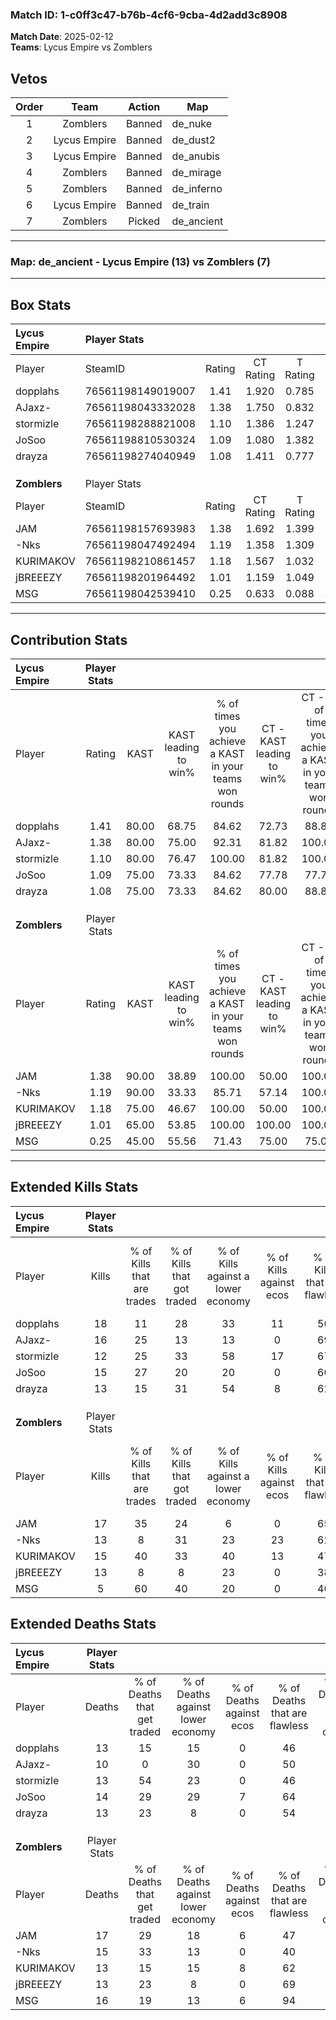 ### Match ID: 1-c0ff3c47-b76b-4cf6-9cba-4d2add3c8908  
**Match Date**: 2025-02-12  
**Teams**: Lycus Empire vs Zomblers  

## Vetos  

| Order | Team | Action | Map |
| :---: | :--: | :----: | --- |
| 1 | Zomblers | Banned | de_nuke |
| 2 | Lycus Empire | Banned | de_dust2 |
| 3 | Lycus Empire | Banned | de_anubis |
| 4 | Zomblers | Banned | de_mirage |
| 5 | Zomblers | Banned | de_inferno |
| 6 | Lycus Empire | Banned | de_train |
| 7 | Zomblers | Picked | de_ancient |

---  

### **Map**: de_ancient - Lycus Empire (13) vs Zomblers (7)  
---  

## Box Stats  

| **Lycus Empire** | Player Stats      |        |           |          |       |       |       |         |        |      |     |
| :- | :- | :-: | :-: | :-: | :-: | :-: | :-: | :-: | :-: | :-: | :-: |
| Player           | SteamID           | Rating | CT Rating | T Rating | KAST  |  ADR  | Kills | Assists | Deaths | K/D  | HS% |
| dopplahs         | 76561198149019007 |  1.41  |   1.920   |  0.785   | 80.00 | 95.7  |  18   |    6    |   13   | 1.38 | 55  |
| AJaxz-           | 76561198043332028 |  1.38  |   1.750   |  0.832   | 80.00 | 90.0  |  16   |    4    |   10   | 1.60 | 56  |
| stormizle        | 76561198288821008 |  1.10  |   1.386   |  1.247   | 80.00 | 77.3  |  12   |    8    |   13   | 0.92 | 50  |
| JoSoo            | 76561198810530324 |  1.09  |   1.080   |  1.382   | 75.00 | 62.6  |  15   |    2    |   14   | 1.07 | 60  |
| drayza           | 76561198274040949 |  1.08  |   1.411   |  0.777   | 75.00 | 72.7  |  13   |    4    |   13   | 1.00 | 23  |
|                  |                   |        |           |          |       |       |       |         |        |      |     |
|                  |                   |        |           |          |       |       |       |         |        |      |     |
|                  |                   |        |           |          |       |       |       |         |        |      |     |
| **Zomblers**     | Player Stats      |        |           |          |       |       |       |         |        |      |     |
| Player           | SteamID           | Rating | CT Rating | T Rating | KAST  |  ADR  | Kills | Assists | Deaths | K/D  | HS% |
| JAM              | 76561198157693983 |  1.38  |   1.692   |  1.399   | 90.00 | 103.8 |  17   |   10    |   17   | 1.00 | 35  |
| -Nks             | 76561198047492494 |  1.19  |   1.358   |  1.309   | 90.00 | 85.6  |  13   |    7    |   15   | 0.87 | 61  |
| KURIMAKOV        | 76561198210861457 |  1.18  |   1.567   |  1.032   | 75.00 | 78.3  |  15   |    4    |   13   | 1.15 | 46  |
| jBREEEZY         | 76561198201964492 |  1.01  |   1.159   |  1.049   | 65.00 | 72.5  |  13   |    6    |   13   | 1.00 | 69  |
| MSG              | 76561198042539410 |  0.25  |   0.633   |  0.088   | 45.00 | 19.2  |   5   |    2    |   16   | 0.31 | 40  |
---  

## Contribution Stats  

| **Lycus Empire** | Player Stats |       |                      |                                                        |                           |                                                             |                          |                                                            |
| :- | :-: | :-: | :-: | :-: | :-: | :-: | :-: | :-: |
| Player           |    Rating    | KAST  | KAST leading to win% | % of times you achieve a KAST in your teams won rounds | CT - KAST leading to win% | CT - % of times you achieve a KAST in your teams won rounds | T - KAST leading to win% | T - % of times you achieve a KAST in your teams won rounds |
| dopplahs         |     1.41     | 80.00 |        68.75         |                         84.62                          |           72.73           |                            88.89                            |          60.00           |                           75.00                            |
| AJaxz-           |     1.38     | 80.00 |        75.00         |                         92.31                          |           81.82           |                           100.00                            |          60.00           |                           75.00                            |
| stormizle        |     1.10     | 80.00 |        76.47         |                         100.00                         |           81.82           |                           100.00                            |          66.67           |                           100.00                           |
| JoSoo            |     1.09     | 75.00 |        73.33         |                         84.62                          |           77.78           |                            77.78                            |          66.67           |                           100.00                           |
| drayza           |     1.08     | 75.00 |        73.33         |                         84.62                          |           80.00           |                            88.89                            |          60.00           |                           75.00                            |
|                  |              |       |                      |                                                        |                           |                                                             |                          |                                                            |
|                  |              |       |                      |                                                        |                           |                                                             |                          |                                                            |
|                  |              |       |                      |                                                        |                           |                                                             |                          |                                                            |
| **Zomblers**     | Player Stats |       |                      |                                                        |                           |                                                             |                          |                                                            |
| Player           |    Rating    | KAST  | KAST leading to win% | % of times you achieve a KAST in your teams won rounds | CT - KAST leading to win% | CT - % of times you achieve a KAST in your teams won rounds | T - KAST leading to win% | T - % of times you achieve a KAST in your teams won rounds |
| JAM              |     1.38     | 90.00 |        38.89         |                         100.00                         |           50.00           |                           100.00                            |          30.00           |                           100.00                           |
| -Nks             |     1.19     | 90.00 |        33.33         |                         85.71                          |           57.14           |                           100.00                            |          18.18           |                           66.67                            |
| KURIMAKOV        |     1.18     | 75.00 |        46.67         |                         100.00                         |           50.00           |                           100.00                            |          42.86           |                           100.00                           |
| jBREEEZY         |     1.01     | 65.00 |        53.85         |                         100.00                         |          100.00           |                           100.00                            |          33.33           |                           100.00                           |
| MSG              |     0.25     | 45.00 |        55.56         |                         71.43                          |           75.00           |                            75.00                            |          40.00           |                           66.67                            |
---  

## Extended Kills Stats  

| **Lycus Empire** | Player Stats |                            |                            |                                    |                         |                              |                                 |                                       |                    |           |
| :- | :-: | :-: | :-: | :-: | :-: | :-: | :-: | :-: | :-: | :-: |
| Player           |    Kills     | % of Kills that are trades | % of Kills that got traded | % of Kills against a lower economy | % of Kills against ecos | % of Kills that are flawless | % of Kills that are close duels | % of Kills that are assisted by flash | Pistol Round Kills | AWP Kills |
| dopplahs         |      18      |             11             |             28             |                 33                 |           11            |              50              |                6                |                   0                   |         0          |     3     |
| AJaxz-           |      16      |             25             |             13             |                 13                 |            0            |              69              |                6                |                  13                   |         0          |     3     |
| stormizle        |      12      |             25             |             33             |                 58                 |           17            |              67              |                8                |                   0                   |         0          |     0     |
| JoSoo            |      15      |             27             |             20             |                 20                 |            0            |              60              |                7                |                   7                   |         0          |     1     |
| drayza           |      13      |             15             |             31             |                 54                 |            8            |              62              |                8                |                   0                   |         4          |     0     |
|                  |              |                            |                            |                                    |                         |                              |                                 |                                       |                    |           |
|                  |              |                            |                            |                                    |                         |                              |                                 |                                       |                    |           |
|                  |              |                            |                            |                                    |                         |                              |                                 |                                       |                    |           |
| **Zomblers**     | Player Stats |                            |                            |                                    |                         |                              |                                 |                                       |                    |           |
| Player           |    Kills     | % of Kills that are trades | % of Kills that got traded | % of Kills against a lower economy | % of Kills against ecos | % of Kills that are flawless | % of Kills that are close duels | % of Kills that are assisted by flash | Pistol Round Kills | AWP Kills |
| JAM              |      17      |             35             |             24             |                 6                  |            0            |              65              |               18                |                  12                   |         4          |     2     |
| -Nks             |      13      |             8              |             31             |                 23                 |           23            |              62              |                0                |                   8                   |         0          |     1     |
| KURIMAKOV        |      15      |             40             |             33             |                 40                 |           13            |              47              |                7                |                   7                   |         0          |     1     |
| jBREEEZY         |      13      |             8              |             8              |                 23                 |            0            |              38              |                8                |                  23                   |         0          |     2     |
| MSG              |      5       |             60             |             40             |                 20                 |            0            |              40              |                0                |                   0                   |         0          |     1     |
## Extended Deaths Stats  

| **Lycus Empire** | Player Stats |                             |                                   |                          |                               |                            |                           |               |
| :- | :-: | :-: | :-: | :-: | :-: | :-: | :-: | :-: |
| Player           |    Deaths    | % of Deaths that get traded | % of Deaths against lower economy | % of Deaths against ecos | % of Deaths that are flawless | % of Deaths that are close | % of Deaths while blinded | Deaths to AWP |
| dopplahs         |      13      |             15              |                15                 |            0             |              46               |             8              |             8             |       2       |
| AJaxz-           |      10      |              0              |                30                 |            0             |              50               |             10             |            10             |       0       |
| stormizle        |      13      |             54              |                23                 |            0             |              46               |             8              |             8             |       0       |
| JoSoo            |      14      |             29              |                29                 |            7             |              64               |             7              |            21             |       0       |
| drayza           |      13      |             23              |                 8                 |            0             |              54               |             8              |             8             |       2       |
|                  |              |                             |                                   |                          |                               |                            |                           |               |
|                  |              |                             |                                   |                          |                               |                            |                           |               |
|                  |              |                             |                                   |                          |                               |                            |                           |               |
| **Zomblers**     | Player Stats |                             |                                   |                          |                               |                            |                           |               |
| Player           |    Deaths    | % of Deaths that get traded | % of Deaths against lower economy | % of Deaths against ecos | % of Deaths that are flawless | % of Deaths that are close | % of Deaths while blinded | Deaths to AWP |
| JAM              |      17      |             29              |                18                 |            6             |              47               |             6              |             0             |       1       |
| -Nks             |      15      |             33              |                13                 |            0             |              40               |             13             |             7             |       0       |
| KURIMAKOV        |      13      |             15              |                15                 |            8             |              62               |             8              |             0             |       1       |
| jBREEEZY         |      13      |             23              |                 8                 |            0             |              69               |             0              |             0             |       1       |
| MSG              |      16      |             19              |                13                 |            6             |              94               |             6              |            13             |       1       |
